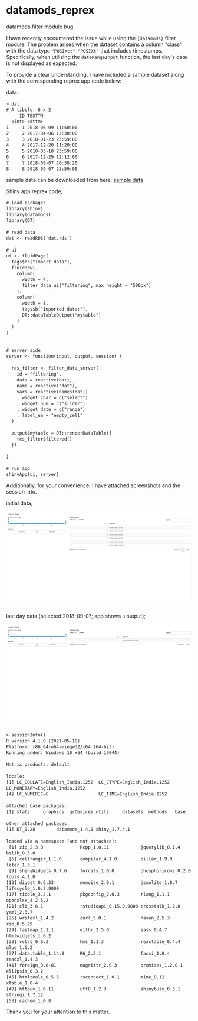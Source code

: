 # datamods_reprex
datamods filter module bug

I have recently encountered the issue while using the `{datamods}` filter module. The problem arises when the dataset contains a column "class" with the data type `"POSIXct" "POSIXt"` that includes timestamps. Specifically, when utilizing the `dateRangeInput` function, the last day's data is not displayed as expected.

To provide a clear understanding, I have included a sample dataset along with the corresponding reprex app code below:

data:
```{r}
> dat
# A tibble: 8 x 2
     ID TESTTM             
  <int> <dttm>             
1     1 2018-06-09 11:50:00
2     2 2017-04-06 12:30:00
3     3 2018-01-23 23:59:00
4     4 2017-12-20 11:20:00
5     5 2018-03-18 23:59:00
6     6 2017-12-29 12:12:00
7     7 2018-09-07 20:38:20
8     8 2018-09-07 23:59:00
```
sample data can be downloaded from here;
[sample data](https://github.com/ramamet/datamods_reprex/blob/31558291f49f4003e36d16c5815078ce8e128219/dat.rds)

Shiny app reprex code;

````{r}
# load packages
library(shiny)
library(datamods)
library(DT)

# read data
dat <- readRDS('dat.rds')

# ui
ui <- fluidPage(
  tags$h3("Import data"),
  fluidRow(
    column(
      width = 4,
      filter_data_ui("filtering", max_height = "500px")
    ),
    column(
      width = 8,
      tags$b("Imported data:"),
      DT::dataTableOutput("mytable")
    )
  )
)


# server side
server <- function(input, output, session) {

  res_filter <- filter_data_server(
    id = "filtering",
    data = reactive(dat),
    name = reactive("dat"),
    vars = reactive(names(dat))
    , widget_char = c("select")
    , widget_num = c("slider")
    , widget_date = c("range")
    , label_na = "empty_cell"
  )

  output$mytable = DT::renderDataTable({
    res_filter$filtered()
  })

}

# run app
shinyApp(ui, server)  

````

Additionally, for your convenience, I have attached screenshots and the session info.

initial data;

![image](https://github.com/ramamet/datamods_reprex/blob/31558291f49f4003e36d16c5815078ce8e128219/out1.png)

last day data (selected 2018-09-07; app shows `0` output);

![image](https://github.com/ramamet/datamods_reprex/blob/31558291f49f4003e36d16c5815078ce8e128219/out2.png)

```{r}

> sessionInfo()
R version 4.1.0 (2021-05-18)
Platform: x86_64-w64-mingw32/x64 (64-bit)
Running under: Windows 10 x64 (build 19044)

Matrix products: default

locale:
[1] LC_COLLATE=English_India.1252  LC_CTYPE=English_India.1252    LC_MONETARY=English_India.1252
[4] LC_NUMERIC=C                   LC_TIME=English_India.1252    

attached base packages:
[1] stats     graphics  grDevices utils     datasets  methods   base     

other attached packages:
[1] DT_0.28        datamods_1.4.1 shiny_1.7.4.1 

loaded via a namespace (and not attached):
 [1] zip_2.3.0              Rcpp_1.0.11            jquerylib_0.1.4        bslib_0.5.0           
 [5] cellranger_1.1.0       compiler_4.1.0         pillar_1.9.0           later_1.3.1           
 [9] shinyWidgets_0.7.6     forcats_1.0.0          phosphoricons_0.2.0    tools_4.1.0           
[13] digest_0.6.33          memoise_2.0.1          jsonlite_1.8.7         lifecycle_1.0.3.9000  
[17] tibble_3.2.1           pkgconfig_2.0.3        rlang_1.1.1            openxlsx_4.2.5.2      
[21] cli_3.6.1              rstudioapi_0.15.0.9000 crosstalk_1.2.0        yaml_2.3.7            
[25] writexl_1.4.2          curl_5.0.1             haven_2.5.3            rio_0.5.29            
[29] fastmap_1.1.1          withr_2.5.0            sass_0.4.7             htmlwidgets_1.6.2     
[33] vctrs_0.6.3            hms_1.1.3              reactable_0.4.4        glue_1.6.2            
[37] data.table_1.14.8      R6_2.5.1               fansi_1.0.4            readxl_1.4.3          
[41] foreign_0.8-81         magrittr_2.0.3         promises_1.2.0.1       ellipsis_0.3.2        
[45] htmltools_0.5.5        rsconnect_1.0.1        mime_0.12              xtable_1.8-4          
[49] httpuv_1.6.11          utf8_1.2.3             shinybusy_0.3.1        stringi_1.7.12        
[53] cachem_1.0.8

```

Thank you for your attention to this matter.

